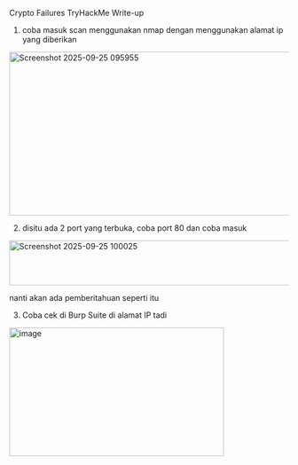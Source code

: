 Crypto Failures TryHackMe Write-up

1. coba masuk scan menggunakan nmap dengan menggunakan alamat ip yang diberikan
<img width="659" height="295" alt="Screenshot 2025-09-25 095955" src="https://github.com/user-attachments/assets/d3574c25-6aad-4e09-8cb8-1f16da54514c" />

2. disitu ada 2 port yang terbuka, coba port 80 dan coba masuk
<img width="784" height="81" alt="Screenshot 2025-09-25 100025" src="https://github.com/user-attachments/assets/8a4cb7e2-d9b2-4b88-91fc-f3cee61754aa" />

nanti akan ada pemberitahuan seperti itu

3. Coba cek di Burp Suite di alamat IP tadi
<img width="387" height="232" alt="image" src="https://github.com/user-attachments/assets/61f809b3-a4f1-48f0-b108-ed3cdf2faf15" />
